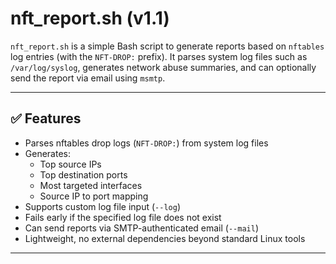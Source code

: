 # nft_report.sh (v1.1)

`nft_report.sh` is a simple Bash script to generate reports based on `nftables` log entries (with the `NFT-DROP:` prefix). It parses system log files such as `/var/log/syslog`, generates network abuse summaries, and can optionally send the report via email using `msmtp`.

---

## ✅ Features

- Parses nftables drop logs (`NFT-DROP:`) from system log files
- Generates:
  - Top source IPs
  - Top destination ports
  - Most targeted interfaces
  - Source IP to port mapping
- Supports custom log file input (`--log`)
- Fails early if the specified log file does not exist
- Can send reports via SMTP-authenticated email (`--mail`)
- Lightweight, no external dependencies beyond standard Linux tools

---
